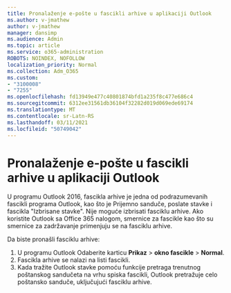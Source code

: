 ```yaml
---
title: Pronalaženje e-pošte u fascikli arhive u aplikaciji Outlook
ms.author: v-jmathew
author: v-jmathew
manager: dansimp
ms.audience: Admin
ms.topic: article
ms.service: o365-administration
ROBOTS: NOINDEX, NOFOLLOW
localization_priority: Normal
ms.collection: Adm_O365
ms.custom:
- "3100008"
- "7255"
ms.openlocfilehash: fd13949e477c40801874bfd1a235f8c477e686c4
ms.sourcegitcommit: 6312ee31561db36104f32282d019d069ede69174
ms.translationtype: MT
ms.contentlocale: sr-Latn-RS
ms.lasthandoff: 03/11/2021
ms.locfileid: "50749042"
---
```

# <a name="find-email-in-archive-folder-in-outlook-app"></a>Pronalaženje e-pošte u fascikli arhive u aplikaciji Outlook

U programu Outlook 2016, fascikla arhive je jedna od podrazumevanih fascikli programa Outlook, kao što je Prijemno sanduče, poslate stavke i fascikla "Izbrisane stavke". Nije moguće izbrisati fasciklu arhive. Ako koristite Outlook sa Office 365 nalogom, smernice za fascikle kao što su smernice za zadržavanje primenjuju se na fasciklu arhive.

Da biste pronašli fasciklu arhive:

1. U programu Outlook Odaberite karticu **Prikaz** > **okno fascikle**  >  **Normal**.
2. Fascikla arhive se nalazi na listi fascikli.
3. Kada tražite Outlook stavke pomoću funkcije pretraga trenutnog poštanskog sandučeta na vrhu spiska fascikli, Outlook pretražuje celo poštansko sanduče, uključujući fasciklu arhive.
